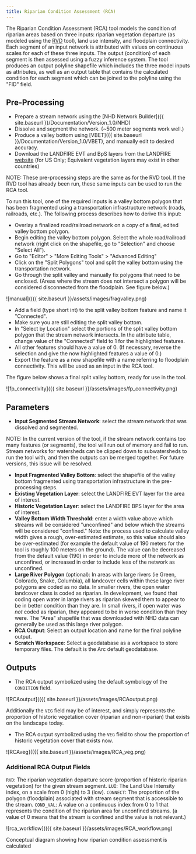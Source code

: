 ```yaml
---
title: Riparian Condition Assessment (RCA)
---
```


The Riparian Condition Assessment (RCA) tool models the condition of riparian areas based on three inputs: riparian vegetation departure (as modeled using the [RVD](https://bitbucket.org/jtgilbert/riparian-condition-assessment-tools/wiki/Tool_Documentation/RVD) tool), land use intensity, and floodplain connectivity. Each segment of an input network is attributed with values on continuous scales for each of these three inputs. The output (condition) of each segment is then assessed using a fuzzy inference system. The tool produces an output polyline shapefile which includes the three model inputs as attributes, as well as an output table that contains the calculated condition for each segment which can be joined to the polyline using the "FID" field.

## Pre-Processing

- Prepare a stream network using the [NHD Network Builder]({{ site.baseurl }}/Documentation/Version_1.0/NHD)
- Dissolve and segment the network. (~500 meter segments work well.)
- Produce a valley bottom using [VBET]({{ site.baseurl }}/Documentation/Version_1.0/VBET), and manually edit to desired accuracy.
- Download the LANDFIRE EVT and BpS layers from the LANDFIRE [website](http://www.landfire.gov/) (for US Only; Equivalent vegetation layers may exist in other countries)

NOTE: These pre-processing steps are the same as for the RVD tool. If the RVD tool has already been run, these same inputs can be used to run the RCA tool.

To run this tool, one of the required inputs is a valley bottom polygon that has been fragmented using a transportation infrastructure network (roads, railroads, etc.). The following process describes how to derive this input:

- Overlay a finalized road/railroad network on a copy of a final, edited valley bottom polygon.
- Begin editing the valley bottom polygon. Select the whole road/railroad network (right click on the shapefile, go to "Selection" and choose "Select All").
- Go to "Editor" > "More Editing Tools" > "Advanced Editing"
- Click on the "Split Polygons" tool and split the valley bottom using the transportation network.
- Go through the split valley and manually fix polygons that need to be enclosed. (Areas where the stream does not intersect a polygon will be considered disconnected from the floodplain. See figure below.)

![manual](({{ site.baseurl }}/assets/images/fragvalley.png)

- Add a field (type short int) to the split valley bottom feature and name it "Connected".
- Make sure you are still editing the split valley bottom.
- In "Select by Location" select the portions of the split valley bottom polygon that the stream network intersects. In the attribute table, change value of the "Connected" field to 1 for the highlighted features.
- All other features should have a value of 0. (If necessary, reverse the selection and give the now highlighted features a value of 0.)
- Export the feature as a new shapefile with a name referring to floodplain connectivity. This will be used as an input in the RCA tool.

The figure below shows a final split valley bottom, ready for use in the tool.

![fp_connectivity]({{ site.baseurl }}/assets/images/fp_connectivity.png)

## Parameters

- **Input Segmented Stream Network**: select the stream network that was dissolved and segmented.

NOTE: In the current version of the tool, if the stream network contains too many features (or segments), the tool will run out of memory and fail to run. Stream networks for watersheds can be clipped down to subwatersheds to run the tool with, and then the outputs can be merged together. For future versions, this issue will be resolved.

- **Input Fragmented Valley Bottom**: select the shapefile of the valley bottom fragmented using transportation infrastructure in the pre-processing steps.
- **Existing Vegetation Layer**: select the LANDFIRE EVT layer for the area of interest.
- **Historic Vegetation Layer**: select the LANDFIRE BPS layer for the area of interest.
- **Valley Bottom Width Threshold**: enter a width value above which streams will be considered "unconfined" and below which the streams will be considered "confined." Note: the process used to calculate valley width gives a rough, over-estimated estimate, so this value should also be over-estimated (for example the default value of 190 meters for the tool is roughly 100 meters on the ground). The value can be decreased from the default value (190) in order to include more of the network as unconfined, or increased in order to include less of the network as unconfined.
- **Large River Polygon** (optional): In areas with large rivers (ie Green, Colorado, Snake, Columbia), all landcover cells within these large river polygons are coded as no data. In smaller rivers, the open water landcover class is coded as riparian. In development, we found that coding open water in large rivers as riparian skewed them to appear to be in better condition than they are. In small rivers, if open water was *not* coded as riparian, they appeared to be in worse condition than they were. The "Area" shapefile that was downloaded with NHD data can generally be used as this large river polygon.
- **RCA Output**: Select an output location and name for the final polyline output.
- **Scratch Workspace**: Select a geodatabase as a workspace to store temporary files. The default is the Arc default geodatabase.

## Outputs

- The RCA output symbolized using the default symbology of the `CONDITION` field.

![RCAoutput](({{ site.baseurl }}/assets/images/RCAoutput.png)

Additionally the `VEG` field may be of interest, and simply represents the proportion of historic vegetation cover (riparian and non-riparian) that exists on the landscape today.

- The RCA output symbolized using the `VEG` field to show the proportion of historic vegetation cover that exists now.

![RCAveg](({{ site.baseurl }}/assets/images/RCA_veg.png)

### Additional RCA Output Fields

`RVD`: The riparian vegetation departure score (proportion of historic riparian vegetation) for the given stream segment. `LUI`: The Land Use Intensity index, on a scale from 0 (high) to 3 (low). `CONNECT`: The proportion of the polygon (floodplain) associated with stream segment that is accessible to the stream. `COND_VAL`: A value on a continuous index from 0 to 1 that represents the condition of the riparian area for unconfined streams. (a value of 0 means that the stream is confined and the value is not relevant.)

![rca_workflow](({{ site.baseurl }}/assets/images/RCA_workflow.png)

Conceptual diagram showing how riparian condition assessment is calculated